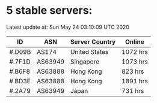 # 5 stable servers:

Latest update at: Sun May 24 03:10:09 UTC 2020

| ID | ASN | Server Country | Online |
| -- | --- | -------------- | ------ |
| #.D09B | AS174 | United States | 1072 hrs |
| #.7F1D | AS63949 | Singapore | 1073 hrs |
| #.B6F8 | AS63888 | Hong Kong | 823 hrs |
| #.BD3E | AS63888 | Hong Kong | 1891 hrs |
| #.2A79 | AS63949 | Japan | 731 hrs |

